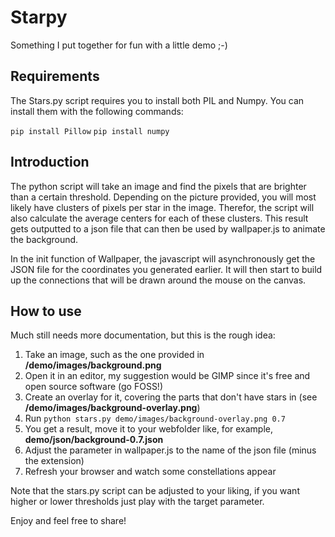 # Starpy

Something I put together for fun with a little demo ;-)

## Requirements

The Stars.py script requires you to install both PIL and Numpy. You can install them with the following commands:

`pip install Pillow`
`pip install numpy`

## Introduction

The python script will take an image and find the pixels that are brighter than a certain threshold.
Depending on the picture provided, you will most likely have clusters of pixels per star in the image.
Therefor, the script will also calculate the average centers for each of these clusters.
This result gets outputted to a json file that can then be used by wallpaper.js to animate the background. 

In the init function of Wallpaper, the javascript will asynchronously get the JSON file for the coordinates you generated earlier.
It will then start to build up the connections that will be drawn around the mouse on the canvas.

## How to use

Much still needs more documentation, but this is the rough idea:

1. Take an image, such as the one provided in **/demo/images/background.png**
2. Open it in an editor, my suggestion would be GIMP since it's free and open source software (go FOSS!)
3. Create an overlay for it, covering the parts that don't have stars in (see **/demo/images/background-overlay.png**)
4. Run `python stars.py demo/images/background-overlay.png 0.7`
5. You get a result, move it to your webfolder like, for example, **demo/json/background-0.7.json**
6. Adjust the parameter in wallpaper.js to the name of the json file (minus the extension)
7. Refresh your browser and watch some constellations appear

Note that the stars.py script can be adjusted to your liking, if you want higher or lower thresholds just play with the target parameter.

Enjoy and feel free to share!
